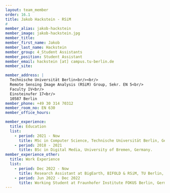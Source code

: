 ```yaml
---
layout: team_member
order: 16.1
title: Jakob Hackstein - RSiM
#
member_alias: jakob-hackstein
member_image: jakob-hackstein.jpg
member_title:
member_first_name: Jakob
member_last_name: Hackstein
member_group: 4_Student Assistants
member_position: Student Assistant
member_email: hackstein [at] campus.tu-berlin.de
member_site:

member_address: |
  Technische Universität Berlin<br/><br/>
  Remote Sensing Image Analysis (RSiM) Group, Sekr. EN 5<br/>
  Faculty IV<br/>
  Einsteinufer 17<br/>
  10587 Berlin
member_phone: +49 30 314 70312
member_room_no: EN 630
member_office_hours:

member_experience:
  title: Education
  list:
    - period: 2021 - Now
      title: MSc in Computer Science, Technische Universität Berlin, Germany.
    - period: 2018 - 2021
      title: BSc in Digital Media, University of Bremen, Germany.
member_experience_other:
  title: Work Experience
  list:
    - period: Dec 2022 - Now
      title: Research Assistant at BigEarth, BIFOLD & RSiM, TU Berlin, Germany.
    - period: Jun 2022 - Dec 2022
      title: Working Student at Fraunhofer Institute FOKUS Berlin, Germany.
---
```

